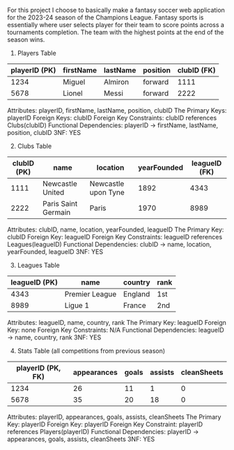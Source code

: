 For this project I choose to basically make a fantasy soccer web application for the 2023-24 season of the Champions League.
Fantasy sports is essentially where user selects player for their team to score points across a tournaments completion.
The team with the highest points at the end of the season wins.

1. Players Table

| playerID (PK) | firstName | lastName | position | clubID (FK) |
| ------------- | --------- | -------- | -------- | ----------- |
| 1234          | Miguel    | Almiron  | forward  | 1111        |
| 5678          | Lionel    | Messi    | forward  | 2222        |

Attributes: playerID, firstName, lastName, position, clubID
The Primary Keys: playerID
Foreign Keys: clubID
Foreign Key Constraints: clubID references Clubs(clubID)
Functional Dependencies: playerID -> firstName, lastName, position, clubID
3NF: YES

2. Clubs Table

| clubID (PK) | name                | location            | yearFounded | leagueID (FK) |
| ----------- | ------------------- | ------------------- | ----------- | ------------- |
| 1111        | Newcastle United    | Newcastle upon Tyne | 1892        | 4343          |
| 2222        | Paris Saint Germain | Paris               | 1970        | 8989          |

Attributes: clubID, name, location, yearFounded, leagueID
The Primary Key: clubID
Foreign Key: leagueID
Foreign Key Constraints: leagueID references Leagues(leagueID)
Functional Dependencies: clubID -> name, location, yearFounded, leagueID
3NF: YES

3. Leagues Table

| leagueID (PK) | name           | country | rank |
| ------------- | -------------- | ------- | ---- |
| 4343          | Premier League | England | 1st  |
| 8989          | Ligue 1        | France  | 2nd  |

Attributes: leagueID, name, country, rank
The Primary Key: leagueID
Foreign Key: none
Foreign Key Constraints: N/A
Functional Dependencies: leagueID -> name, country, rank
3NF: YES

4. Stats Table (all competitions from previous season)

| playerID (PK, FK) | appearances | goals | assists | cleanSheets |
| ----------------- | ----------- | ----- | ------- | ----------- |
| 1234              | 26          | 11    | 1       | 0           |
| 5678              | 35          | 20    | 18      | 0           |

Attributes: playerID, appearances, goals, assists, cleanSheets
The Primary Key: playerID
Foreign Key: playerID
Foreign Key Constraint: playerID references Players(playerID)
Functional Dependencies: playerID -> appearances, goals, assists, cleanSheets
3NF: YES
